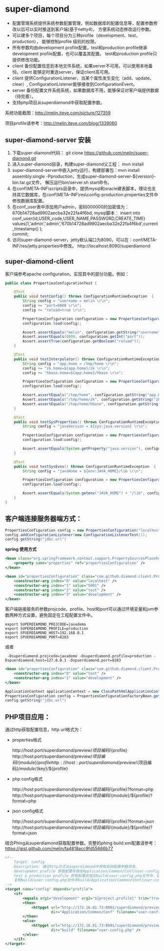 super-diamond
=============

- 配置管理系统提供系统参数配置管理，例如数据库的配置信息等，配置参数修改以后可以实时推送到客户端(基于netty4)，
方便系统动态修改运行参数。
- 可以建多个项目，每个项目分为三种profile（development、test、production）， 能够控制profile 级别的权限。
- 所有参数均由development profile配置，test和production profile继承development profile配置，也可以覆盖其配置。
  test和production profile只提供修改功能。
- client 备份配置信息到本地文件系统，如果server不可用，可以使用本地备份。client 能够定时重连server，保证client高可用。
- client 提供ConfigurationListener，当某个属性发生变化（add、update、clear）, ConfigurationListener能够接收到ConfigurationEvent。
- server 备份配置文件系统系统，如果数据库不用，能够保证对客户端提供数据（待完善）。
- 支持php项目从superdiamond中获取配置参数。

系统功能截图：http://melin.iteye.com/picture/127359

项目profile请参考：http://melin.iteye.com/blog/1339060

super-diamond-server 安装
--------------------
1. 下载super-diamond代码： git clone https://github.com/melin/super-diamond.git
2. 进入super-diamond目录，构建super-diamond父工程： mvn install
3. super-diamond-server中嵌入jetty运行，构建部署包：mvn install assembly:single -Pproduction，生成super-diamond-server-${version}-bin.tar.gz文件，
解压运行bin/server.sh start命令。
4. 在conf\META-INF\scripts目录中，提供mysql和oracle建表脚本，理论也支持其它数据库，在conf\META-INF\res\config-production.properties文件中修改数据库配置。
5. 在conf_user表中添加用户admin，密码000000的加密值为：670b14728ad9902aecba32e22fa4f6bd, mysql脚本：
insert into conf_user(id,USER_code,USER_NAME,PASSWORD,CREATE_TIME) values(1,'admin','admin','670b14728ad9902aecba32e22fa4f6bd',current_timestamp() );  
commit;  
6. 访问super-diamond-server，jetty默认端口为8090，可以在：conf/META-INF/res/jetty.properties中修改。
	http://localhost:8090/superdiamond

super-diamond-client
--------------------

客户端参考apache configuration，实现其中的部分功能。例如：
```java
public class PropertiesConfigurationTest {

	@Test
	public void testConfig() throws ConfigurationRuntimeException  {
		String config = "username = melin \r\n";
		config += "port=8000 \r\n";
		config += "reload=true \r\n";

		PropertiesConfiguration configuration = new PropertiesConfiguration();
		configuration.load(config);

		Assert.assertEquals("melin", configuration.getString("username"));
		Assert.assertEquals(8000, configuration.getInt("port"));
		Assert.assertTrue(configuration.getBoolean("reload"));
	}

	@Test
	public void testInterpolator() throws ConfigurationRuntimeException  {
		String config = "app.home = /tmp/home \r\n";
		config += "zk.home=${app.home}/zk \r\n";
		config += "hbase.home=${app.home}/hbase \r\n";

		PropertiesConfiguration configuration = new PropertiesConfiguration();
		configuration.load(config);

		Assert.assertEquals("/tmp/home", configuration.getString("app.home"));
		Assert.assertEquals("/tmp/home/zk", configuration.getString("zk.home"));
		Assert.assertEquals("/tmp/home/hbase", configuration.getString("hbase.home"));
	}

	@Test
	public void testSysProperties() throws ConfigurationRuntimeException  {
		String config = "javaVersion = ${sys:java.version} \r\n";

		PropertiesConfiguration configuration = new PropertiesConfiguration();
		configuration.load(config);

		Assert.assertEquals(System.getProperty("java.version"), configuration.getString("javaVersion"));
	}

	@Test
	public void testSysEvns() throws ConfigurationRuntimeException  {
		String config = "javaHome = ${env:JAVA_HOME}/lib \r\n";

		PropertiesConfiguration configuration = new PropertiesConfiguration();
		configuration.load(config);

		Assert.assertEquals(System.getenv("JAVA_HOME") + "/lib", configuration.getString("javaHome"));
	}
}
```

客户端连接服务器端方式：
----------------------

```java
PropertiesConfiguration config = new PropertiesConfiguration("localhost", 5001, "test", "development");
config.addConfigurationListener(new ConfigurationListenerTest());
config.getString("jdbc.url")
```

<b>spring 使用方式</b>

```xml
<bean class="org.springframework.context.support.PropertySourcesPlaceholderConfigurer">
	<property name="properties" ref="propertiesConfiguration" />
</bean>

<bean id="propertiesConfiguration" class="com.github.diamond.client.PropertiesConfigurationFactoryBean">
	<constructor-arg index="0" value="localhost" />
	<constructor-arg index="1" value="5001" />
	<constructor-arg index="2" value="test" />
	<constructor-arg index="3" value="development" />
</bean>
```

客户端链接服务的参数projcode、profile、host和port可以通过环境变量和jvm参数两种方式设置，避免固定在工程配置文件中。

```shell
export SUPERDIAMOND_PROJCODE=javademo
export SUPERDIAMOND_PROFILE=production
export SPUERDIAMOND_HOST=192.168.0.1
export SPUERDIAMOND_PORT=8283
```
或者
```shell
 -Dsuperdiamond.projcode=javademo -Dsuperdiamond.profile=production -Dspuerdiamond.host=127.0.0.1 -Dspuerdiamond.port=8283 
```

```xml
<bean id="propertiesConfiguration" class="com.github.diamond.client.PropertiesConfigurationFactoryBean">
	<constructor-arg index="0" value="test" />
	<constructor-arg index="1" value="development" />
</bean>
```

```java
ApplicationContext applicationContext = new ClassPathXmlApplicationContext("bean.xml");
PropertiesConfiguration config = PropertiesConfigurationFactoryBean.getPropertiesConfiguration();
config.getString("jdbc.url")
```

PHP项目应用：
----------------------
通过http获取配置信息，http url格式为：

- properties格式

	http://host:port/superdiamond/preview/${项目编码}/${profile}
	http://host:port/superdiamond/preview/${项目编码}/${module}/${profile}
	http://host:port/superdiamond/preview/${项目编码}/${module}/${key}/${profile}
- php config格式

	http://host:port/superdiamond/preview/${项目编码}/${profile}?format=php
	http://host:port/superdiamond/preview/${项目编码}/${module}/${profile}?format=php
- json config格式

	http://host:port/superdiamond/preview/${项目编码}/${profile}?format=json
	http://host:port/superdiamond/preview/${项目编码}/${module}/${profile}?format=json

结合Phing从superdiamond获取配置参数。完整的phing build.xml配置请参考：
https://gist.github.com/melin/fa4818acc9fd55666b77

```xml
<!--
    Target: config 
    Description: 通过http方式从superdiamond中获取系统配置参数信息。
    development profile 获取配置存放在Application/Common/Conf/user-config.php文件中（ThinkPHP 3.2）
    test & production profile 获取配置存放在build/user-config.php文件中，在执行build target时，
    复制build/user-config.php文件中build/Application/Common/Conf/user-config.php位置
-->
<target name="config" depends="profile">
    <if>
        <equals arg1="development" arg2="${project.profile}" trim="true" />
        <then>
            <httpget url="http://172.16.81.73:8001/superdiamond/preview/App.EduSNS/${project.profile}?format=php"
                     dir="Application/Common/Conf" filename="user-config.php" />
        </then>
        <else>
            <httpget url="http://172.16.81.73:8001/superdiamond/preview/App.EduSNS/${project.profile}?format=php"
                     dir="build" filename="user-config.php" />
        </else>
    </if>
</target>
```